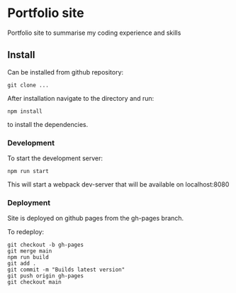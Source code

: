 # Portfolio site

Portfolio site to summarise my coding experience and skills

## Install

Can be installed from github repository:

`git clone ...`

After installation navigate to the directory and run:

`npm install`

to install the dependencies.

### Development

To start the development server:

`npm run start`

This will start a webpack dev-server that will be available on localhost:8080

### Deployment

Site is deployed on github pages from the gh-pages branch.

To redeploy:

```git checkout gh-pages
git checkout -b gh-pages
git merge main
npm run build
git add .
git commit -m "Builds latest version"
git push origin gh-pages
git checkout main
```
